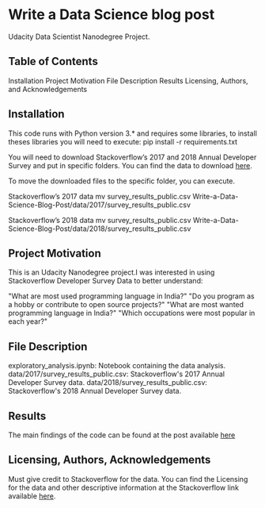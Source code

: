 # Write a Data Science blog post

Udacity Data Scientist Nanodegree Project.

## Table of Contents

Installation
Project Motivation
File Description
Results
Licensing, Authors, and Acknowledgements

## Installation

This code runs with Python version 3.* and requires some libraries, to install theses libraries you will need to execute:
pip install -r requirements.txt

You will need to download Stackoverflow’s 2017 and 2018 Annual Developer Survey and put in specific folders. You can find the data to download [here](https://insights.stackoverflow.com/survey).

To move the downloaded files to the specific folder, you can execute.

Stackoverflow’s 2017 data
mv survey_results_public.csv Write-a-Data-Science-Blog-Post/data/2017/survey_results_public.csv

Stackoverflow’s 2018 data
mv survey_results_public.csv Write-a-Data-Science-Blog-Post/data/2018/survey_results_public.csv

## Project Motivation

This is an Udacity Nanodegree project.I was interested in using Stackoverflow Developer Survey Data to better understand:

"What are most used programming language in India?"
"Do you program as a hobby or contribute to open source projects?"
"What are most wanted programming language in India?"
"Which occupations were most popular in each year?"


## File Description

exploratory_analysis.ipynb: Notebook containing the data analysis.
data/2017/survey_results_public.csv: Stackoverflow's 2017 Annual Developer Survey data.
data/2018/survey_results_public.csv: Stackoverflow's 2018 Annual Developer Survey data.

## Results

The main findings of the code can be found at the post available [here](https://medium.com/p/82bfe33b85d0/edit)

## Licensing, Authors, Acknowledgements

Must give credit to Stackoverflow for the data. You can find the Licensing for the data and other descriptive information at the Stackoverflow link available [here](https://insights.stackoverflow.com/survey).